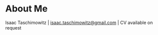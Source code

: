 # About Me

Isaac Taschimowitz | isaac.taschimowitz@gmail.com | CV available on request
<!-- 
### PhD Research

I am a PhD student in my second year at UCL, based in the Earth Science department (NERC DTP funded). My research involves using machine learning to model thermodynamic properties of deep planetary melts (using gaussian process regression (GPR)).  -->
<!-- – that is using machine learning to find the equation of state for these materials.  -->

<!-- I mainly use gaussian process regression (GPR) for this and have gained a solid appreciation for the mathematics behind these algorithms. Currently I am using Sci-Kit Learn and TensorFlow for this. -->

<!-- To obtain data for this work I run quantum mechanical simulations of the material to obtain the thermodynamic properties. This uses VASP code ran on ARCHER2 (UK national supercomputing facility) and returns data as a time series which needs to be averaged. For this, block averaging is used, and I have written my own program for doing this with VASP data (available at: https://github.com/is95t/VASP_block).  -->

<!-- Unfortunately, the code, data and model for this work has not been upload due to upcoming publications, however, can be made available on request. I am also happy to answer any questions or discuss it further so please get in contact.  -->

<!-- ### Other Work

Alongside my PhD research, I also have completed projects using neural networks (e.g. MLP, CNN), SVMs and decisions trees. Projects outside my research can be found at: https://github.com/is95t/Projects.  -->
